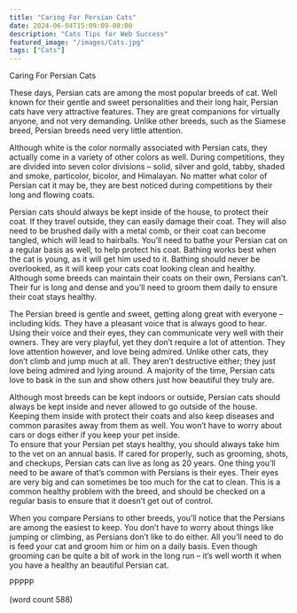 ```yaml
---
title: "Caring For Persian Cats"
date: 2024-06-04T15:09:09-08:00
description: "Cats Tips for Web Success"
featured_image: "/images/Cats.jpg"
tags: ["Cats"]
---
```


Caring For Persian Cats

These days, Persian cats are among the most popular breeds of cat.  Well known for their gentle and sweet personalities and their long hair, Persian cats have very attractive features.  They are great companions for virtually anyone, and not very demanding.  Unlike other breeds, such as the Siamese breed, Persian breeds need very little attention.

Although white is the color normally associated with Persian cats, they actually come in a variety of other colors as well.  During competitions, they are divided into seven color divisions – solid, silver and gold, tabby, shaded and smoke, particolor, bicolor, and Himalayan.  No matter what color of Persian cat it may be, they are best noticed during competitions by their long and flowing coats.  

Persian cats should always be kept inside of the house, to protect their coat.  If they travel outside, they can easily damage their coat.  They will also need to be brushed daily with a metal comb, or their coat can become tangled, which will lead to hairballs.  You’ll need to bathe your Persian cat on a regular basis as well, to help protect his coat.  Bathing works best when the cat is young, as it will get him used to it.  Bathing should never be overlooked, as it will keep your cats coat looking clean and healthy.  Although some breeds can maintain their coats on their own, Persians can’t. Their fur is long and dense and you’ll need to groom them daily to ensure their coat stays healthy.

The Persian breed is gentle and sweet, getting along great with everyone – including kids.  They have a pleasant voice that is always good to hear.  Using their voice and their eyes, they can communicate very well with their owners.  They are very playful, yet they don’t require a lot of attention.  They love attention however, and love being admired.  Unlike other cats, they don’t climb and jump much at all.  They aren’t destructive either; they just love being admired and lying around.  A majority of the time, Persian cats love to bask in the sun and show others just how beautiful they truly are.

Although most breeds can be kept indoors or outside, Persian cats should always be kept inside and never allowed to go outside of the house.  Keeping them inside with protect their coats and also keep diseases and common parasites away from them as well.  You won’t have to worry about cars or dogs either if you keep your pet inside.  
To ensure that your Persian pet stays healthy, you should always take him to the vet on an annual basis.  If cared for properly, such as grooming, shots, and checkups, Persian cats can live as long as 20 years.  One thing you’ll need to be aware of that’s common with Persians is their eyes.  Their eyes are very big and can sometimes be too much for the cat to clean.  This is a common healthy problem with the breed, and should be checked on a regular basis to ensure that it doesn’t get out of control.

When you compare Persians to other breeds, you’ll notice that the Persians are among the easiest to keep.  You don’t have to worry about things like jumping or climbing, as Persians don’t like to do either.  All you’ll need to do is feed your cat and groom him or him on a daily basis.  Even though grooming can be quite a bit of work in the long run – it’s well worth it when you have a healthy an beautiful Persian cat.

PPPPP

(word count 588)
